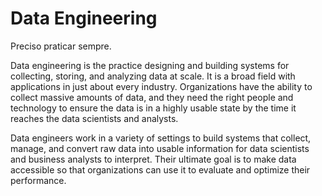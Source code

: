 # Data Engineering

Preciso praticar sempre. 

Data engineering is the practice designing and building systems for collecting, storing, and analyzing data at scale. It is a broad field with applications in just about every industry. Organizations have the ability to collect massive amounts of data, and they need the right people and technology to ensure the data is in a highly usable state by the time it reaches the data scientists and analysts.

Data engineers work in a variety of settings to build systems that collect, manage, and convert raw data into usable information for data scientists and business analysts to interpret. Their ultimate goal is to make data accessible so that organizations can use it to evaluate and optimize their performance.
